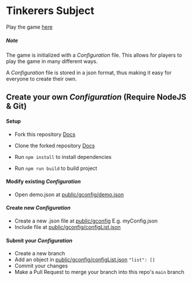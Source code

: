 # Tinkerers Subject

Play the game [here](https://myzbai.github.io/TinkerersSubject)

##### Note
The game is initialized with a *Configuration* file. This allows for players to play the game in many different ways. 

A *Configuration* file is stored in a json format, thus making it easy for everyone to create their own.


## Create your own *Configuration* (Require NodeJS & Git)
#### Setup
* Fork this repository [Docs](https://docs.github.com/en/get-started/quickstart/fork-a-repo)
* Clone the forked repository [Docs](https://docs.github.com/en/repositories/creating-and-managing-repositories/cloning-a-repository)

* Run ```npm install``` to install dependencies
* Run ```npm run build``` to build project

#### Modify existing *Configuration*
* Open demo.json at [public/gconfig/demo.json](public/gconfig/demo.json)

#### Create new *Configuration*
* Create a new .json file at [public/gconfig](public/gconfig) E.g. myConfig.json
* Include file at [public/gconfig/configList.json](public/gconfig/configList.json)

#### Submit your *Configuration*
* Create a new branch
* Add an object in [public/gconfig/configList.json](public/gconfig/configList.json) ```"list": []```
* Commit your changes
* Make a Pull Request to merge your branch into this repo's ```main``` branch
